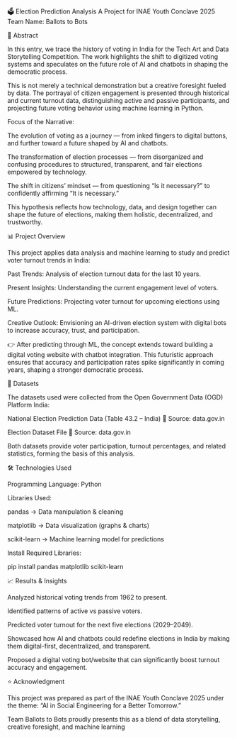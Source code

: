 🗳️ Election Prediction Analysis
A Project for INAE Youth Conclave 2025
Team Name: Ballots to Bots

📌 Abstract

In this entry, we trace the history of voting in India for the Tech Art and Data Storytelling Competition. The work highlights the shift to digitized voting systems and speculates on the future role of AI and chatbots in shaping the democratic process.

This is not merely a technical demonstration but a creative foresight fueled by data. The portrayal of citizen engagement is presented through historical and current turnout data, distinguishing active and passive participants, and projecting future voting behavior using machine learning in Python.

Focus of the Narrative:

The evolution of voting as a journey — from inked fingers to digital buttons, and further toward a future shaped by AI and chatbots.

The transformation of election processes — from disorganized and confusing procedures to structured, transparent, and fair elections empowered by technology.

The shift in citizens’ mindset — from questioning “Is it necessary?” to confidently affirming “It is necessary.”

This hypothesis reflects how technology, data, and design together can shape the future of elections, making them holistic, decentralized, and trustworthy.

📊 Project Overview

This project applies data analysis and machine learning to study and predict voter turnout trends in India:

Past Trends: Analysis of election turnout data for the last 10 years.

Present Insights: Understanding the current engagement level of voters.

Future Predictions: Projecting voter turnout for upcoming elections using ML.

Creative Outlook: Envisioning an AI-driven election system with digital bots to increase accuracy, trust, and participation.

👉 After predicting through ML, the concept extends toward building a digital voting website with chatbot integration. This futuristic approach ensures that accuracy and participation rates spike significantly in coming years, shaping a stronger democratic process.

📂 Datasets

The datasets used were collected from the Open Government Data (OGD) Platform India:

National Election Prediction Data (Table 43.2 – India)
📌 Source: data.gov.in

Election Dataset File
📌 Source: data.gov.in

Both datasets provide voter participation, turnout percentages, and related statistics, forming the basis of this analysis.

🛠️ Technologies Used

Programming Language: Python

Libraries Used:

pandas → Data manipulation & cleaning

matplotlib → Data visualization (graphs & charts)

scikit-learn → Machine learning model for predictions

Install Required Libraries:

pip install pandas matplotlib scikit-learn


📈 Results & Insights

Analyzed historical voting trends from 1962 to present.

Identified patterns of active vs passive voters.

Predicted voter turnout for the next five elections (2029–2049).

Showcased how AI and chatbots could redefine elections in India by making them digital-first, decentralized, and transparent.

Proposed a digital voting bot/website that can significantly boost turnout accuracy and engagement.

⭐ Acknowledgment

This project was prepared as part of the INAE Youth Conclave 2025 under the theme:
“AI in Social Engineering for a Better Tomorrow.”

Team Ballots to Bots proudly presents this as a blend of data storytelling, creative foresight, and machine learning
